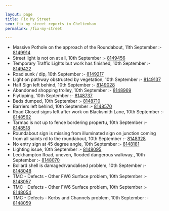 ```yaml
---

layout: page
title: Fix My Street
seo: fix my street reports in Cheltenham
permalink: /fix-my-street

---
```


<!-- fix_marker starts -->

- Massive Pothole on the approach of the Roundabout, 11th September :- [8149914](https://www.fixmystreet.com/report/8149914)
- Street light is not on at all, 10th September :- [8149456](https://www.fixmystreet.com/report/8149456)
- Temporary Traffic Lights but work has finished, 10th September :- [8149422](https://www.fixmystreet.com/report/8149422)
- Road sunk / dip, 10th September :- [8149217](https://www.fixmystreet.com/report/8149217)
- Light on pathway obstructed by vegetation, 10th September :- [8149137](https://www.fixmystreet.com/report/8149137)
- Half Sign left behind, 10th September :- [8149028](https://www.fixmystreet.com/report/8149028)
- Abandoned shopping trolley, 10th September :- [8148969](https://www.fixmystreet.com/report/8148969)
- Flytipping, 10th September :- [8148737](https://www.fixmystreet.com/report/8148737)
- Beds dumped, 10th September :- [8148710](https://www.fixmystreet.com/report/8148710)
- Barriers left behind, 10th September :- [8148570](https://www.fixmystreet.com/report/8148570)
- Road Closed signs left after work on Blacksmith Lane, 10th September :- [8148562](https://www.fixmystreet.com/report/8148562)
- Tarmac is not up to fence bordering propertu, 10th September :- [8148518](https://www.fixmystreet.com/report/8148518)
- Roundabout sign is missing from illuminated sign on junction coming from all saints rd to the roundabout, 10th September :- [8148328](https://www.fixmystreet.com/report/8148328)
- No entry sign at 45 degree angle, 10th September :- [8148181](https://www.fixmystreet.com/report/8148181)
- Lighting issue, 10th September :- [8148095](https://www.fixmystreet.com/report/8148095)
- Leckhampton Road, uneven, flooded dangerous walkway., 10th September :- [8148070](https://www.fixmystreet.com/report/8148070)
- Bollard shell is damaged/vandalised problem, 10th September :- [8148048](https://www.fixmystreet.com/report/8148048)
- TMC - Defects - Other FW6  Surface problem, 10th September :- [8148057](https://www.fixmystreet.com/report/8148057)
- TMC - Defects - Other FW6  Surface problem, 10th September :- [8148054](https://www.fixmystreet.com/report/8148054)
- TMC - Defects - Kerbs and Channels problem, 10th September :- [8148059](https://www.fixmystreet.com/report/8148059)

<!-- fix_marker ends -->